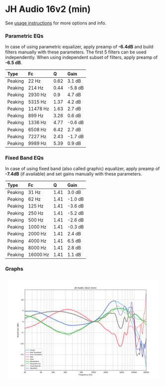 # JH Audio 16v2 (min)
See [usage instructions](https://github.com/jaakkopasanen/AutoEq#usage) for more options and info.

### Parametric EQs
In case of using parametric equalizer, apply preamp of **-6.4dB** and build filters manually
with these parameters. The first 5 filters can be used independently.
When using independent subset of filters, apply preamp of **-6.5 dB**.

| Type    | Fc       |    Q | Gain    |
|:--------|:---------|:-----|:--------|
| Peaking | 22 Hz    | 0.62 | 3.1 dB  |
| Peaking | 214 Hz   | 0.44 | -5.8 dB |
| Peaking | 2930 Hz  | 0.9  | 4.7 dB  |
| Peaking | 5315 Hz  | 1.37 | 4.2 dB  |
| Peaking | 11478 Hz | 1.63 | 2.7 dB  |
| Peaking | 899 Hz   | 3.26 | 0.6 dB  |
| Peaking | 1336 Hz  | 4.77 | -0.6 dB |
| Peaking | 6508 Hz  | 6.42 | 2.7 dB  |
| Peaking | 7227 Hz  | 2.43 | -1.7 dB |
| Peaking | 9989 Hz  | 5.39 | 0.9 dB  |

### Fixed Band EQs
In case of using fixed band (also called graphic) equalizer, apply preamp of **-7.4dB**
(if available) and set gains manually with these parameters.

| Type    | Fc       |    Q | Gain    |
|:--------|:---------|:-----|:--------|
| Peaking | 31 Hz    | 1.41 | 3.0 dB  |
| Peaking | 62 Hz    | 1.41 | -1.0 dB |
| Peaking | 125 Hz   | 1.41 | -3.6 dB |
| Peaking | 250 Hz   | 1.41 | -5.2 dB |
| Peaking | 500 Hz   | 1.41 | -2.6 dB |
| Peaking | 1000 Hz  | 1.41 | -0.3 dB |
| Peaking | 2000 Hz  | 1.41 | 2.4 dB  |
| Peaking | 4000 Hz  | 1.41 | 6.5 dB  |
| Peaking | 8000 Hz  | 1.41 | 2.8 dB  |
| Peaking | 16000 Hz | 1.41 | 1.1 dB  |

### Graphs
![](./JH%20Audio%2016v2%20(min).png)